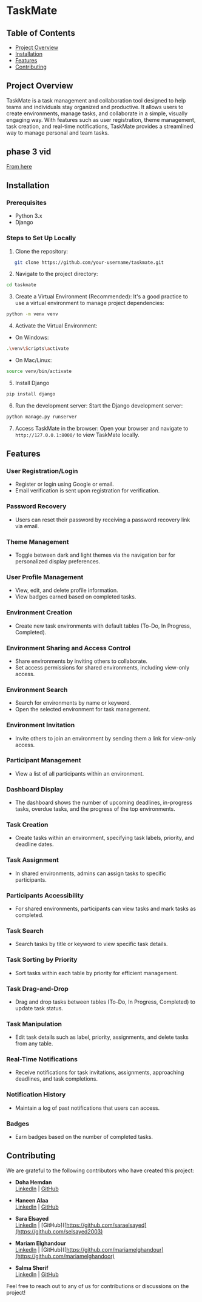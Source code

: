 # TaskMate

## Table of Contents
- [Project Overview](#Project-overview)
- [Installation](#Installation)
- [Features](#Features)
- [Contributing](#contributing)

## Project Overview
TaskMate is a task management and collaboration tool designed to help teams and individuals stay organized and productive. It allows users to create environments, manage tasks, and collaborate in a simple, visually engaging way. With features such as user registration, theme management, task creation, and real-time notifications, TaskMate provides a streamlined way to manage personal and team tasks.

## phase 3 vid
[From here](https://drive.google.com/file/d/1TZ9GOQ9J_V8hCet78d7xoy2-B11FA5j0/view?usp=sharing)

## Installation

### Prerequisites
- Python 3.x
- Django

### Steps to Set Up Locally

1. Clone the repository:
```bash
   git clone https://github.com/your-username/taskmate.git
```

2. Navigate to the project directory:
```bash
cd taskmate
```

3. Create a Virtual Environment (Recommended): It's a good practice to use a virtual environment to manage project dependencies:
```bash
python -m venv venv
```

4. Activate the Virtual Environment:
- On Windows:
```bash
.\venv\Scripts\activate
```
- On Mac/Linux:
```bash
source venv/bin/activate
```

5. Install Django
```bash
pip install django
```

6. Run the development server: Start the Django development server:
```bash
python manage.py runserver
```

7. Access TaskMate in the browser: Open your browser and navigate to `http://127.0.0.1:8000/` to view TaskMate locally.


## Features

### User Registration/Login
- Register or login using Google or email.
- Email verification is sent upon registration for verification.

### Password Recovery
- Users can reset their password by receiving a password recovery link via email.

### Theme Management
- Toggle between dark and light themes via the navigation bar for personalized display preferences.

### User Profile Management
- View, edit, and delete profile information.
- View badges earned based on completed tasks.

### Environment Creation
- Create new task environments with default tables (To-Do, In Progress, Completed).

### Environment Sharing and Access Control
- Share environments by inviting others to collaborate.
- Set access permissions for shared environments, including view-only access.

### Environment Search
- Search for environments by name or keyword.
- Open the selected environment for task management.

### Environment Invitation
- Invite others to join an environment by sending them a link for view-only access.

### Participant Management
- View a list of all participants within an environment.

### Dashboard Display
- The dashboard shows the number of upcoming deadlines, in-progress tasks, overdue tasks, and the progress of the top environments.

### Task Creation
- Create tasks within an environment, specifying task labels, priority, and deadline dates.

### Task Assignment
- In shared environments, admins can assign tasks to specific participants.

### Participants Accessibility
- For shared environments, participants can view tasks and mark tasks as completed.

### Task Search
- Search tasks by title or keyword to view specific task details.

### Task Sorting by Priority
- Sort tasks within each table by priority for efficient management.

### Task Drag-and-Drop
- Drag and drop tasks between tables (To-Do, In Progress, Completed) to update task status.

### Task Manipulation
- Edit task details such as label, priority, assignments, and delete tasks from any table.

### Real-Time Notifications
- Receive notifications for task invitations, assignments, approaching deadlines, and task completions.

### Notification History
- Maintain a log of past notifications that users can access.

### Badges
- Earn badges based on the number of completed tasks.


## Contributing

We are grateful to the following contributors who have created this project:

- **Doha Hemdan**  
  [LinkedIn](https://www.linkedin.com/in/dohahemdan9838751b3/) | [GitHub](https://github.com/17-doha)
  
- **Haneen Alaa**  
  [LinkedIn](https://www.linkedin.com/in/haneen-alaa-44342b264/) | [GitHub](https://github.com/haneenalaa465)
  
- **Sara Elsayed**  
  [LinkedIn](https://www.linkedin.com/in/sarah-elsayed-20aab5284/) | [GitHub]([https://github.com/saraelsayed](https://github.com/selsayed2003)
  
- **Mariam Elghandour**  
  [LinkedIn](https://www.linkedin.com/in/mariam-elghandoor-271489255/) | [GitHub]([https://github.com/mariamelghandour](https://github.com/mariamelghandoor)
  
- **Salma Sherif**  
  [LinkedIn](https://www.linkedin.com/in/salma-sherif-9b428a246/) | [GitHub](https://github.com/SalmaSherif7070)

Feel free to reach out to any of us for contributions or discussions on the project!
